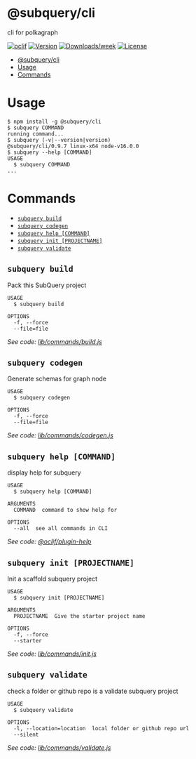 # @subquery/cli

cli for polkagraph

[![oclif](https://img.shields.io/badge/cli-oclif-brightgreen.svg)](https://oclif.io)
[![Version](https://img.shields.io/npm/v/@subquery/cli.svg)](https://npmjs.org/package/@subquery/cli)
[![Downloads/week](https://img.shields.io/npm/dw/@subquery/cli.svg)](https://npmjs.org/package/@subquery/cli)
[![License](https://img.shields.io/npm/l/@subquery/cli.svg)](https://github.com/packages/cli/blob/master/package.json)

<!-- toc -->
* [@subquery/cli](#subquerycli)
* [Usage](#usage)
* [Commands](#commands)
<!-- tocstop -->

# Usage

<!-- usage -->
```sh-session
$ npm install -g @subquery/cli
$ subquery COMMAND
running command...
$ subquery (-v|--version|version)
@subquery/cli/0.9.7 linux-x64 node-v16.0.0
$ subquery --help [COMMAND]
USAGE
  $ subquery COMMAND
...
```
<!-- usagestop -->

# Commands

<!-- commands -->
* [`subquery build`](#subquery-build)
* [`subquery codegen`](#subquery-codegen)
* [`subquery help [COMMAND]`](#subquery-help-command)
* [`subquery init [PROJECTNAME]`](#subquery-init-projectname)
* [`subquery validate`](#subquery-validate)

## `subquery build`

Pack this SubQuery project

```
USAGE
  $ subquery build

OPTIONS
  -f, --force
  --file=file
```

_See code: [lib/commands/build.js](https://github.com/packages/cli/blob/v0.9.7/lib/commands/build.js)_

## `subquery codegen`

Generate schemas for graph node

```
USAGE
  $ subquery codegen

OPTIONS
  -f, --force
  --file=file
```

_See code: [lib/commands/codegen.js](https://github.com/packages/cli/blob/v0.9.7/lib/commands/codegen.js)_

## `subquery help [COMMAND]`

display help for subquery

```
USAGE
  $ subquery help [COMMAND]

ARGUMENTS
  COMMAND  command to show help for

OPTIONS
  --all  see all commands in CLI
```

_See code: [@oclif/plugin-help](https://github.com/oclif/plugin-help/blob/v3.2.2/src/commands/help.ts)_

## `subquery init [PROJECTNAME]`

Init a scaffold subquery project

```
USAGE
  $ subquery init [PROJECTNAME]

ARGUMENTS
  PROJECTNAME  Give the starter project name

OPTIONS
  -f, --force
  --starter
```

_See code: [lib/commands/init.js](https://github.com/packages/cli/blob/v0.9.7/lib/commands/init.js)_

## `subquery validate`

check a folder or github repo is a validate subquery project

```
USAGE
  $ subquery validate

OPTIONS
  -l, --location=location  local folder or github repo url
  --silent
```

_See code: [lib/commands/validate.js](https://github.com/packages/cli/blob/v0.9.7/lib/commands/validate.js)_
<!-- commandsstop -->
